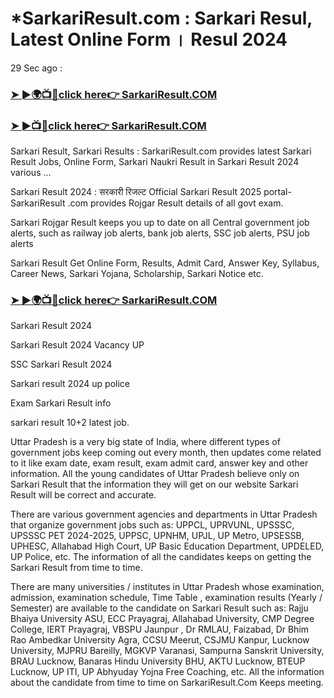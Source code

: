 # *SarkariResult.com : Sarkari Resul, Latest Online Form । Resul 2024


29 Sec ago : <h3><a href="https://hindimegyaan.com/search.php">➤ ►🌍📺📱click here👉 SarkariResult.COM</a></h3>

<h3><a href="https://hindimegyaan.com/search.php">➤ ►📺📱click here👉  SarkariResult.COM</a></h3>

Sarkari Result, Sarkari Results : SarkariResult.com provides latest Sarkari Result Jobs, Online Form, Sarkari Naukri Result in Sarkari Result 2024 various ...

Sarkari Result 2024 : सरकारी रिजल्ट Official Sarkari Result 2025 portal- SarkariResult .com provides Rojgar Result details of all govt exam.

Sarkari Rojgar Result keeps you up to date on all Central government job alerts, such as railway job alerts, bank job alerts, SSC job alerts, PSU job alerts

Sarkari Result Get Online Form, Results, Admit Card, Answer Key, Syllabus, Career News, Sarkari Yojana, Scholarship, Sarkari Notice etc.



<h3><a href="https://hindimegyaan.com/search.php">➤ ►🌍📺📱click here👉 SarkariResult.COM</a></h3>


Sarkari Result 2024

Sarkari Result 2024 Vacancy UP

SSC Sarkari Result 2024

Sarkari result 2024 up police

Exam Sarkari Result info

sarkari result 10+2 latest job.

Uttar Pradesh is a very big state of India, where different types of government jobs keep coming out every month, then updates come related to it like exam date, exam result, exam admit card, answer key and other information. All the young candidates of Uttar Pradesh believe only on Sarkari Result that the information they will get on our website Sarkari Result will be correct and accurate.

There are various government agencies and departments in Uttar Pradesh that organize government jobs such as: UPPCL, UPRVUNL, UPSSSC, UPSSSC PET 2024-2025, UPPSC, UPNHM, UPJL, UP Metro, UPSESSB, UPHESC, Allahabad High Court, UP Basic Education Department, UPDELED, UP Police, etc. The information of all the candidates keeps on getting the Sarkari Result from time to time.

There are many universities / institutes in Uttar Pradesh whose examination, admission, examination schedule, Time Table , examination results (Yearly / Semester) are available to the candidate on Sarkari Result such as: Rajju Bhaiya University ASU, ECC Prayagraj, Allahabad University, CMP Degree College, IERT Prayagraj, VBSPU Jaunpur , Dr RMLAU, Faizabad, Dr Bhim Rao Ambedkar University Agra, CCSU Meerut, CSJMU Kanpur, Lucknow University, MJPRU Bareilly, MGKVP Varanasi, Sampurna Sanskrit University, BRAU Lucknow, Banaras Hindu University BHU, AKTU Lucknow, BTEUP Lucknow, UP ITI, UP Abhyuday Yojna Free Coaching, etc. All the information about the candidate from time to time on SarkariResult.Com Keeps meeting.
